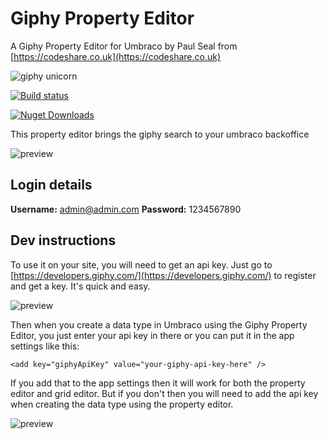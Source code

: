 # Giphy Property Editor
A Giphy Property Editor for Umbraco by Paul Seal from [https://codeshare.co.uk](https://codeshare.co.uk)

![giphy unicorn](https://media3.giphy.com/media/mKP05pCT7U3Sg/100.gif)

[![Build status](https://ci.appveyor.com/api/projects/status/79hnj9h71q8km9bp?svg=true)](https://ci.appveyor.com/project/prjseal/giphy-property-editor)

[![Nuget Downloads](https://img.shields.io/nuget/dt/GiphyPropertyEditor.svg)](https://www.nuget.org/packages/GiphyPropertyEditor)

This property editor brings the giphy search to your umbraco backoffice

![preview](images/preview.gif)

## Login details

<strong>Username:</strong> admin@admin.com
<strong>Password:</strong> 1234567890

## Dev instructions

To use it on your site, you will need to get an api key. Just go to [https://developers.giphy.com/](https://developers.giphy.com/) to register and get a key. It's quick and easy.

![preview](images/get-api-key.png)

Then when you create a data type in Umbraco using the Giphy Property Editor, you just enter your api key in there or you can put it in the app settings like this:

```
<add key="giphyApiKey" value="your-giphy-api-key-here" />
```

If you add that to the app settings then it will work for both the property editor and grid editor. But if you don't then you will need to add the api key when creating the data type using the property editor.

![preview](images/data-type-preview.png)
